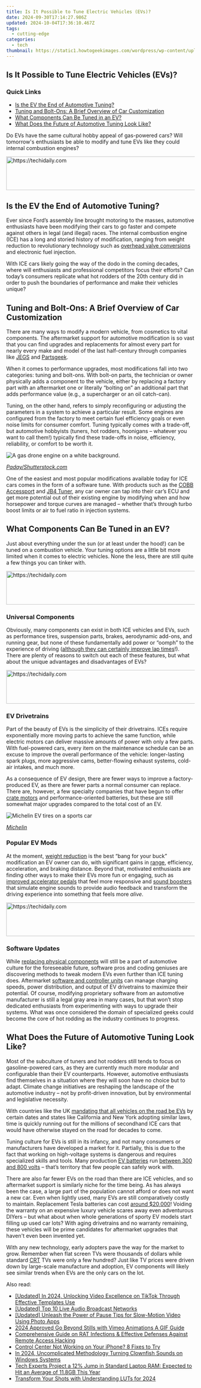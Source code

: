 ```yaml
---
title: Is It Possible to Tune Electric Vehicles (EVs)?
date: 2024-09-30T17:14:27.986Z
updated: 2024-10-04T17:36:10.467Z
tags:
  - cutting-edge
categories:
  - tech
thumbnail: https://static1.howtogeekimages.com/wordpress/wp-content/uploads/2023/08/52766357707_013d55125c_o.jpg
---
```


## Is It Possible to Tune Electric Vehicles (EVs)?

### Quick Links

* [Is the EV the End of Automotive Tuning?](https://extra-information.techidaily.com/the-art-of-crafting-impressive-hdr-images-using-lightroom/)
* [Tuning and Bolt-Ons: A Brief Overview of Car Customization](https://android-location-track.techidaily.com/in-2024-top-4-ways-to-trace-samsung-galaxy-m14-4g-location-drfone-by-drfone-virtual-android/)
* [What Components Can Be Tuned in an EV?](https://android-frp.techidaily.com/about-gionee-frp-bypass-by-drfone-android/)
* [What Does the Future of Automotive Tuning Look Like?](https://easy-unlock-android.techidaily.com/how-to-fix-oem-unlock-missing-on-realme-c67-5g-by-drfone-android/)

 Do EVs have the same cultural hobby appeal of gas-powered cars? Will tomorrow's enthusiasts be able to modify and tune EVs like they could internal combustion engines?

<!-- affiliate ads begin -->
<a href="https://aligracehair.sjv.io/c/5597632/2135361/19272" target="_top" id="2135361">
  <img src="//a.impactradius-go.com/display-ad/19272-2135361" border="0" alt="https://techidaily.com" width="728" height="90"/>
</a>
<img height="0" width="0" src="https://aligracehair.sjv.io/i/5597632/2135361/19272" style="position:absolute;visibility:hidden;" border="0" />
<!-- affiliate ads end -->

##  Is the EV the End of Automotive Tuning?

 Ever since Ford’s assembly line brought motoring to the masses, automotive enthusiasts have been modifying their cars to go faster and compete against others in legal (and illegal) races. The internal combustion engine (ICE) has a long and storied history of modification, ranging from weight reduction to revolutionary technology such as [overhead valve conversions](https://www.motortrend.com/news/mecum-ardun-ohv-flathead-conversion/) and electronic fuel injection.

 With ICE cars likely going the way of the dodo in the coming decades, where will enthusiasts and professional competitors focus their efforts? Can today’s consumers replicate what hot rodders of the 20th century did in order to push the boundaries of performance and make their vehicles unique?

##  Tuning and Bolt-Ons: A Brief Overview of Car Customization

 There are many ways to modify a modern vehicle, from cosmetics to vital components. The aftermarket support for automotive modification is so vast that you can find upgrades and replacements for almost every part for nearly every make and model of the last half-century through companies like [JEGS](https://www.jegs.com/) and [Partsgeek](https://www.partsgeek.com/).

 When it comes to performance upgrades, most modifications fall into two categories: tuning and bolt-ons. With bolt-on parts, the technician or owner physically adds a component to the vehicle, either by replacing a factory part with an aftermarket one or literally “bolting on” an additional part that adds performance value (e.g., a supercharger or an oil catch-can).

 Tuning, on the other hand, refers to simply reconfiguring or adjusting the parameters in a system to achieve a particular result. Some engines are configured from the factory to meet certain fuel efficiency goals or even noise limits for consumer comfort. Tuning typically comes with a trade-off, but automotive hobbyists (tuners, hot rodders, hoonigans – whatever you want to call them!) typically find these trade-offs in noise, efficiency, reliability, or comfort to be worth it.

![A gas drone engine on a white background.](https://static1.howtogeekimages.com/wordpress/wp-content/uploads/2022/07/rc-helicopter-engine.jpg) 

_[Paday/Shutterstock.com](https://www.shutterstock.com/image-photo/rc-helicopter-engine-on-white-background-232488850)_

 One of the easiest and most popular modifications available today for ICE cars comes in the form of a software tune. With products such as the [COBB Accessport](https://www.cobbtuning.com/products/accessport) and [JB4 Tuner](https://www.urotuning.com/products/burger-motorsports-jb4-tuner-n54?currency=USD&variant=32150233055287&utm%5Fmedium=cpc&utm%5Fsource=google&utm%5Fcampaign=Google%20Shopping&gclid=Cj0KCQjwuZGnBhD1ARIsACxbAVj6VwRJXFlfC0FisJnCQIPwZawPEZbgnLea8SWusR6pfLEV0ZZovlcaAm79EALw%5FwcB), any car owner can tap into their car’s ECU and get more potential out of their existing engine by modifying when and how horsepower and torque curves are managed – whether that’s through turbo boost limits or air to fuel ratio in injection systems.

##  What Components Can Be Tuned in an EV?

 Just about everything under the sun (or at least under the hood!) can be tuned on a combustion vehicle. Your tuning options are a little bit more limited when it comes to electric vehicles. None the less, there are still quite a few things you can tinker with.

<!-- affiliate ads begin -->
<a href="https://imp.i357552.net/c/5597632/994842/11832" target="_top" id="994842">
  <img src="//a.impactradius-go.com/display-ad/11832-994842" border="0" alt="https://techidaily.com" width="728" height="90"/>
</a>
<img height="0" width="0" src="https://imp.i357552.net/i/5597632/994842/11832" style="position:absolute;visibility:hidden;" border="0" />
<!-- affiliate ads end -->

###  Universal Components

 Obviously, many components can exist in both ICE vehicles and EVs, such as performance tires, suspension parts, brakes, aerodynamic add-ons, and running gear, but none of these fundamentally add power or “oomph” to the experience of driving ([although they can certainly improve lap times](https://www.hotcars.com/mods-turn-car-into-track-weapon/#weight-reduction-and-chassis-stiffening)!). There are plenty of reasons to switch out each of these features, but what about the unique advantages and disadvantages of EVs?

<!-- affiliate ads begin -->
<a href="https://dhgate.sjv.io/c/5597632/1175223/12108" target="_top" id="1175223">
  <img src="//a.impactradius-go.com/display-ad/12108-1175223" border="0" alt="https://techidaily.com" width="728" height="90"/>
</a>
<img height="0" width="0" src="https://dhgate.sjv.io/i/5597632/1175223/12108" style="position:absolute;visibility:hidden;" border="0" />
<!-- affiliate ads end -->

###  EV Drivetrains

 Part of the beauty of EVs is the simplicity of their drivetrains. ICEs require exponentially more moving parts to achieve the same function, while electric motors can deliver massive amounts of power with only a few parts. With fuel-powered cars, every item on the maintenance schedule can be an excuse to improve the overall performance of the vehicle: longer-lasting spark plugs, more aggressive cams, better-flowing exhaust systems, cold-air intakes, and much more.

 As a consequence of EV design, there are fewer ways to improve a factory-produced EV, as there are fewer parts a normal consumer can replace. There are, however, a few specialty companies that have begun to offer [crate motors](https://stealthev.com/product/stealth-drive-motor-gear-reduction/) and performance-oriented batteries, but these are still somewhat major upgrades compared to the total cost of an EV.

![Michelin EV tires on a sports car](https://static1.howtogeekimages.com/wordpress/wp-content/uploads/2022/05/f27acf81.jpg) 

_[Michelin](https://www.michelin.com/en/press-releases/the-first-micheln-pilot-sport-family-tire-for-electric-sports-cars/)_

###  Popular EV Mods

 At the moment, [weight reduction](https://www.stanleyengineeredfastening.com/en/News-and-Stories/How-Electric-Vehicle-Light-weighting-is-Changing-the-Automotive-Industry) is the best “bang for your buck” modification an EV owner can do, with significant gains in [range](https://fox-hovers.techidaily.com/2024-approved-quintessential-scripting-spectrum-8-cinematic-classes/), efficiency, acceleration, and braking distance. Beyond that, motivated enthusiasts are finding other ways to make their EVs more fun or engaging, such as [improved accelerator pedals](https://ingenext.ca/products/tesla-model-3-pedal-kit-lhd-base-1044695-00-a) that feel more responsive and [sound boosters](https://www.sound-booster.com/en/sets/electric-vehicle.html) that simulate engine sounds to provide audio feedback and transform the driving experience into something that feels more _alive_.

<!-- affiliate ads begin -->
<a href="https://appsumo.8odi.net/c/5597632/2068408/7443" target="_top" id="2068408">
  <img src="//a.impactradius-go.com/display-ad/7443-2068408" border="0" alt="https://techidaily.com" width="728" height="90"/>
</a>
<img height="0" width="0" src="https://appsumo.8odi.net/i/5597632/2068408/7443" style="position:absolute;visibility:hidden;" border="0" />
<!-- affiliate ads end -->

###  Software Updates

 While [replacing physical components](https://screen-recording.techidaily.com/in-2024-budget-desktop-encoder-hacks-and-tips/) will still be a part of automotive culture for the foreseeable future, software pros and coding geniuses are discovering methods to tweak modern EVs even further than ICE tuning does. Aftermarket [software and controller units](https://insideevs.com/news/598043/performance-upgrades-for-electric-cars/) can manage charging speeds, power distribution, and output of EV drivetrains to maximize their potential. Of course, modifying proprietary software from an automotive manufacturer is still a legal gray area in many cases, but that won’t stop dedicated enthusiasts from experimenting with ways to upgrade their systems. What was once considered the domain of specialized geeks could become the core of hot rodding as the industry continues to progress.

##  What Does the Future of Automotive Tuning Look Like?

 Most of the subculture of tuners and hot rodders still tends to focus on gasoline-powered cars, as they are currently much more modular and configurable than their EV counterparts. However, automotive enthusiasts find themselves in a situation where they will soon have no choice but to adapt. Climate change initiatives are reshaping the landscape of the automotive industry – not by profit-driven innovation, but by environmental and legislative necessity.

 With countries like the UK [mandating that all vehicles on the road be EVs](https://wepoweryourcar.com/when-will-all-cars-be-electric-in-the-uk/#:~:text=In%202030%2C%20the%20ban%20on,no%20longer%20be%20for%20sale.) by certain dates and states like California and New York adopting similar laws, time is quickly running out for the millions of secondhand ICE cars that would have otherwise stayed on the road for decades to come.

 Tuning culture for EVs is still in its infancy, and not many consumers or manufacturers have developed a market for it. Partially, this is due to the fact that working on high-voltage systems is dangerous and requires specialized skills and tools. Many production [EV batteries](https://win-howtos.techidaily.com/bluetooth-connection-issues-how-to-restore-your-mouses-functionality-on-windows-pcs/) run [between 300 and 800 volts](https://www.motortrend.com/news/electric-cars-explained-gearheads/#:~:text=Tesla%20Model%20S%20and%20Model,its%20cabling%20to%20the%20battery.) – that’s territory that few people can safely work with.

 There are also far fewer EVs on the road than there are ICE vehicles, and so aftermarket support is similarly niche for the time being. As has always been the case, a large part of the population cannot afford or does not want a new car. Even when lightly used, many EVs are still comparatively costly to maintain. Replacement Tesla batteries can cost [around $20,000](https://some-knowledge.techidaily.com/2024-approved-immediate-fixes-for-iphone-blurry-image-problems/)! Voiding the warranty on an expensive luxury vehicle scares away even adventurous DIYers – but what about when whole generations of sporty EV models start filling up used car lots? With aging drivetrains and no warranty remaining, these vehicles will be prime candidates for aftermarket upgrades that haven't even been invented yet.

 With any new technology, early adopters pave the way for the market to grow. Remember when flat screen TVs were thousands of dollars while standard [CRT](https://screen-sharing-recording.techidaily.com/updated-2024-approved-mastering-video-recording-and-editing-with-adobe-connect/) TVs were only a few hundred? Just like TV prices were driven down by large-scale manufacture and adoption, EV components will likely see similar trends when EVs are the only cars on the lot.

<ins class="adsbygoogle"
     style="display:block"
     data-ad-format="autorelaxed"
     data-ad-client="ca-pub-7571918770474297"
     data-ad-slot="1223367746"></ins>

<ins class="adsbygoogle"
     style="display:block"
     data-ad-client="ca-pub-7571918770474297"
     data-ad-slot="8358498916"
     data-ad-format="auto"
     data-full-width-responsive="true"></ins>

<span class="atpl-alsoreadstyle">Also read:</span>
<div><ul>
<li><a href="https://tiktok-video-recordings.techidaily.com/updated-in-2024-unlocking-video-excellence-on-tiktok-through-effective-templates-use/"><u>[Updated] In 2024, Unlocking Video Excellence on TikTok Through Effective Templates Use</u></a></li>
<li><a href="https://some-skills.techidaily.com/updated-top-10-live-audio-broadcast-networks/"><u>[Updated] Top 10 Live Audio Broadcast Networks</u></a></li>
<li><a href="https://some-skills.techidaily.com/updated-unleash-the-power-of-pause-tips-for-slow-motion-video-using-photo-apps/"><u>[Updated] Unleash the Power of Pause Tips for Slow-Motion Video Using Photo Apps</u></a></li>
<li><a href="https://vimeo-videos.techidaily.com/2024-approved-go-beyond-stills-with-vimeo-animations-a-gif-guide/"><u>2024 Approved Go Beyond Stills with Vimeo Animations A GIF Guide</u></a></li>
<li><a href="https://fox-tips.techidaily.com/comprehensive-guide-on-rat-infections-and-effective-defenses-against-remote-access-hacking/"><u>Comprehensive Guide on RAT Infections & Effective Defenses Against Remote Access Hacking</u></a></li>
<li><a href="https://fox-that.techidaily.com/control-center-not-working-on-your-iphone-8-fixes-to-try/"><u>Control Center Not Working on Your iPhone? 8 Fixes to Try</u></a></li>
<li><a href="https://some-skills.techidaily.com/in-2024-uncomplicated-methodology-turning-clownfish-sounds-on-windows-systems/"><u>In 2024, Uncomplicated Methodology Turning Clownfish Sounds on Windows Systems</u></a></li>
<li><a href="https://hardware-tips.techidaily.com/tech-experts-project-a-12-jump-in-standard-laptop-ram-expected-to-hit-an-average-of-118gb-this-year/"><u>Tech Experts Project a 12% Jump in Standard Laptop RAM: Expected to Hit an Average of 11.8GB This Year</u></a></li>
<li><a href="https://some-skills.techidaily.com/transform-your-shots-with-understanding-luts-for-2024/"><u>Transform Your Shots with Understanding LUTs for 2024</u></a></li>
</ul></div>

